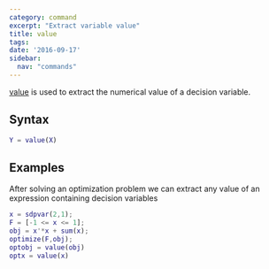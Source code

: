 ```yaml
---
category: command
excerpt: "Extract variable value"
title: value
tags:
date: '2016-09-17'
sidebar:
  nav: "commands"
---
```


[value](/command/value) is used to extract the numerical value of a decision variable.

## Syntax

````matlab
Y = value(X)
````

## Examples

After solving an optimization problem we can extract any value of an expression containing decision variables

````matlab
x = sdpvar(2,1);
F = [-1 <= x <= 1];
obj = x'*x + sum(x);
optimize(F,obj);
optobj = value(obj)
optx = value(x)
````
